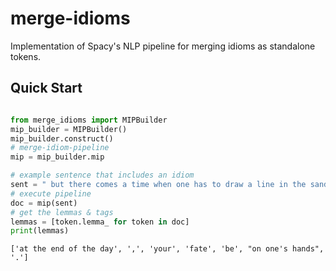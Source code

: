 # merge-idioms
Implementation of Spacy's NLP pipeline for merging idioms as standalone tokens. 


## Quick Start
```python

from merge_idioms import MIPBuilder
mip_builder = MIPBuilder()
mip_builder.construct()
# merge-idiom-pipeline
mip = mip_builder.mip

# example sentence that includes an idiom
sent = " but there comes a time when one has to draw a line in the sand."
# execute pipeline
doc = mip(sent)
# get the lemmas & tags
lemmas = [token.lemma_ for token in doc]
print(lemmas)
```
```
['at the end of the day', ',', 'your', 'fate', 'be', "on one's hands", '.']
```